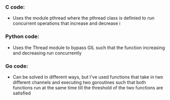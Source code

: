 ### C code:
- Uses the module pthread where the pthread class is definied to run concurrent operations that increase and decrease i


### Python code:
- Uses the Thread module to bypass GIL such that the function increasing and decreasing run concurrently

### Go code:
- Can be solved in different ways, but I've used functions that take in two different channels and executing two goroutines such that both functions run at the same time till the threshold of the two functions are satisfied
